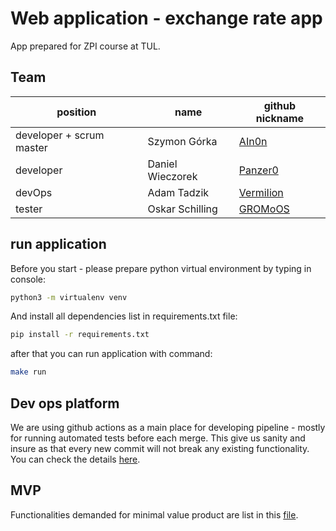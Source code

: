 # Web application - exchange rate app

App prepared for ZPI course at TUL.

## Team

| position | name | github nickname |
|----------|------|-------------|
| developer + scrum master| Szymon Górka | [AIn0n](https://github.com/AIn0n) |
| developer | Daniel Wieczorek | [Panzer0](https://github.com/Panzer0) |
| devOps | Adam Tadzik | [VermiIion](https://github.com/VermiIion) |
| tester | Oskar Schilling | [GROMoOS](https://github.com/GROMoOS) |

## run application

Before you start - please prepare python virtual environment by typing in console:
```bash
python3 -m virtualenv venv
```
And install all dependencies list in requirements.txt file:
```bash
pip install -r requirements.txt
```
after that you can run application with command:
```bash
make run
```

## Dev ops platform

We are using github actions as a main place for developing pipeline - mostly for running automated tests before each merge. This give us sanity and insure as that every new commit will not break any existing functionality. You can check the details [here](https://github.com/IIS-ZPI/ZPI2021_IO1_Banana_eaters/actions).

## MVP
Functionalities demanded for minimal value product are list in this [file](https://github.com/IIS-ZPI/ZPI2021_IO1_Banana_eaters/blob/readme/technical_requirements.pdf).

